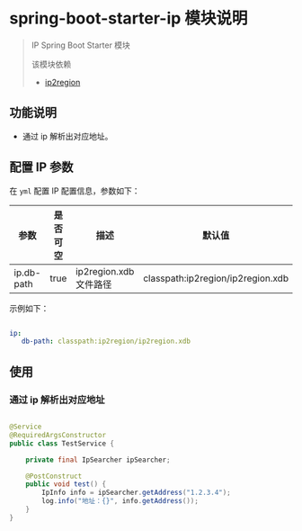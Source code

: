 # spring-boot-starter-ip 模块说明

> IP Spring Boot Starter 模块
>
> 该模块依赖
> * [ip2region](https://github.com/lionsoul2014/ip2region)

## 功能说明

* 通过 ip 解析出对应地址。

## 配置 IP 参数

在 `yml` 配置 IP 配置信息，参数如下：

|参数|是否可空|描述|默认值|
|---|---|---|---|
|ip.db-path|true|ip2region.xdb 文件路径|classpath:ip2region/ip2region.xdb|

示例如下：

```yml

ip:
   db-path: classpath:ip2region/ip2region.xdb

```

## 使用

### 通过 ip 解析出对应地址

```java

@Service
@RequiredArgsConstructor
public class TestService {

    private final IpSearcher ipSearcher;

    @PostConstruct
    public void test() {
        IpInfo info = ipSearcher.getAddress("1.2.3.4");
        log.info("地址：{}", info.getAddress());
    }
}

```
